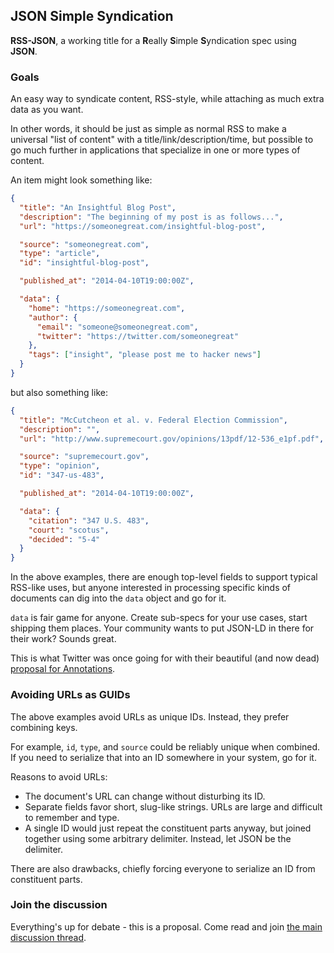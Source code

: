 ## JSON Simple Syndication

**RSS-JSON**, a working title for a **R**eally **S**imple **S**yndication spec using **JSON**.

### Goals

An easy way to syndicate content, RSS-style, while attaching as much extra data as you want.

In other words, it should be just as simple as normal RSS to make a universal "list of content" with a title/link/description/time, but possible to go much further in applications that specialize in one or more types of content.

An item might look something like:

```json
{
  "title": "An Insightful Blog Post",
  "description": "The beginning of my post is as follows...",
  "url": "https://someonegreat.com/insightful-blog-post",

  "source": "someonegreat.com",
  "type": "article",
  "id": "insightful-blog-post",

  "published_at": "2014-04-10T19:00:00Z",

  "data": {
    "home": "https://someonegreat.com",
    "author": {
      "email": "someone@someonegreat.com",
      "twitter": "https://twitter.com/someonegreat"
    },
    "tags": ["insight", "please post me to hacker news"]
  }
}
```

but also something like:

```json
{
  "title": "McCutcheon et al. v. Federal Election Commission",
  "description": "",
  "url": "http://www.supremecourt.gov/opinions/13pdf/12-536_e1pf.pdf",

  "source": "supremecourt.gov",
  "type": "opinion",
  "id": "347-us-483",

  "published_at": "2014-04-10T19:00:00Z",

  "data": {
    "citation": "347 U.S. 483",
    "court": "scotus",
    "decided": "5-4"
  }
}
```

In the above examples, there are enough top-level fields to support typical RSS-like uses, but anyone interested in processing specific kinds of documents can dig into the `data` object and go for it.

`data` is fair game for anyone. Create sub-specs for your use cases, start shipping them places. Your community wants to put JSON-LD in there for their work? Sounds great.

This is what Twitter was once going for with their beautiful (and now dead) [proposal for Annotations](http://www.slideshare.net/raffikrikorian/twitter-api-annotations).

### Avoiding URLs as GUIDs

The above examples avoid URLs as unique IDs. Instead, they prefer combining keys.

For example, `id`, `type`, and `source` could be reliably unique when combined. If you need to serialize that into an ID somewhere in your system, go for it.

Reasons to avoid URLs:

* The document's URL can change without disturbing its ID.
* Separate fields favor short, slug-like strings. URLs are large and difficult to remember and type.
* A single ID would just repeat the constituent parts anyway, but joined together using some arbitrary delimiter. Instead, let JSON be the delimiter.

There are also drawbacks, chiefly forcing everyone to serialize an ID from constituent parts.

### Join the discussion

Everything's up for debate - this is a proposal. Come read and join [the main discussion thread](https://github.com/konklone/rss-json/issues/1).
